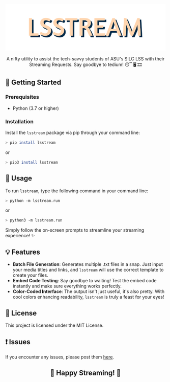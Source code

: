 <div align="center">
    <img src="https://raw.githubusercontent.com/Wermutton/lsstream/main/assets/lsstream.png" alt="lsstream">
</div>

<p align="center">
  A nifty utility to assist the tech-savvy students of ASU's SILC LSS with their Streaming Requests. Say goodbye to tedium! 😴 🖥️ 🎞️
</p>

## 🚀 Getting Started

### Prerequisites

- Python (3.7 or higher)

### Installation

Install the `lsstream` package via pip through your command line:

```bash
> pip install lsstream
```

or

```bash
> pip3 install lsstream
```

## 🎯 Usage

To run `lsstream`, type the following command in your command line:

```bash
> python -m lsstream.run
```

or

```bash
> python3 -m lsstream.run
```

Simply follow the on-screen prompts to streamline your streaming experience! :sparkles:

## 💡 Features

- **Batch File Generation**: Generates multiple .txt files in a snap. Just input your media titles and links, and `lsstream` will use the correct template to create your files.
- **Embed Code Testing**: Say goodbye to waiting! Test the embed code instantly and make sure everything works perfectly.
- **Color-Coded Interface**: The output isn't just useful, it's also pretty. With cool colors enhancing readability, `lsstream` is truly a feast for your eyes!

## 📝 License

This project is licensed under the MIT License.

## ❗ Issues

If you encounter any issues, please post them [here](https://github.com/Wermutton/lsstream/issues).

<div align="center">
    <h2>🎉 Happy Streaming! 🎉</h2>
</div>
